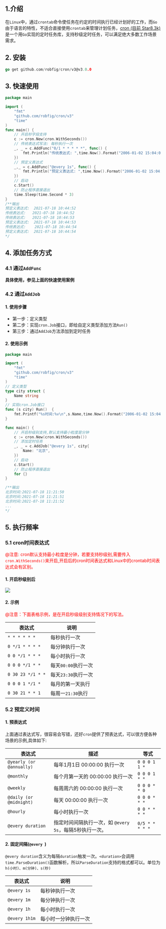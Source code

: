 ## 1.介绍

在`Linux`中，通过`crontab`命令使任务在约定的时间执行已经计划好的工作，而`Go`由于语言的特性，不适合直接使用`crontab`来管理计划任务，[cron (目前 Star8.3k)](https://github.com/robfig/cron)是一个用`Go`实现的定时任务库，支持秒级定时任务，可以满足绝大多数工作场景需求。

## 2. 安装

```go
go get github.com/robfig/cron/v3@v3.0.0
```

## 3. 快速使用

```go
package main

import (
	"fmt"
	"github.com/robfig/cron/v3"
	"time"
)
func main() {
	// 开启秒字段支持
	c := cron.New(cron.WithSeconds())
	// 传统表达式写法: 每秒执行一次
	_, _ = c.AddFunc("0/1 * * * * *", func() {
		fmt.Println("传统表达式: ",time.Now().Format("2006-01-02 15:04:05"))
	})
	// 预定义表达式
	_,_ = c.AddFunc("@every 1s", func() {
		fmt.Println("预定义表达式: ",time.Now().Format("2006-01-02 15:04:05"))
	})
	// 启动
	c.Start()
	// 防止程序直接退出
	time.Sleep(time.Second * 3)
}
/**输出
预定义表达式:  2021-07-18 10:44:52
传统表达式:   2021-07-18 10:44:52
传统表达式:   2021-07-18 10:44:53
预定义表达式:  2021-07-18 10:44:53
传统表达式:    2021-07-18 10:44:54
预定义表达式:  2021-07-18 10:44:54
*/
```

## 4. 添加任务方式

### 4.1 通过`AddFunc`

**具体使用，参见上面的快速使用案例**

### 4.2 通过`AddJob`

#### 1. 使用步骤

- 第一步：定义类型
- 第二步：实现`cron.Job`接口，即给自定义类型添加方法`Run()`
- 第三步：通过`AddJob`方法添加到定时任务

#### 2. 使用示例

```go
package main

import (
	"fmt"
	"github.com/robfig/cron/v3"
	"time"
)
// 定义类型
type city struct {
	Name string
}
// 实现cron.Job接口
func (s city) Run()  {
	fmt.Printf("%s时间:%v\n",s.Name,time.Now().Format("2006-01-02 15:04:05"))
}

func main() {
	// 开启秒级别支持,默认支持最小粒度是分钟
	c := cron.New(cron.WithSeconds())
	// 添加定时任务
	_, _ = c.AddJob("@every 1s", city{
		Name: "北京",
	})
	// 启动
	c.Start()
	// 防止程序直接退出
	for {}
}

/**输出
北京时间:2021-07-18 11:21:50
北京时间:2021-07-18 11:21:51
北京时间:2021-07-18 11:21:52
...
*/
```



## 5. 执行频率

### 5.1 cron时间表达式

<font color=red>@注意: cron默认支持最小粒度是分钟，若要支持秒级别,需要传入`cron.WithSeconds()`来开启,开启后的cron时间表达式和Linux中的crontab时间表达式会有区别。</font>

#### 1. 开启秒级别后

![](https://go.liuqh.icu/img/20210824114416.png)



#### 2. 示例

<font color=red>@注意：下面表格示例，是在开启秒级级别支持情况下的写法。</font>

| 表达式            | 说明                |
| ----------------- | ------------------- |
| `* * * * * *`     | 每秒执行一次        |
| `0 */1 * * * *`   | 每分钟执行一次      |
| `0 0 */1 * * *`   | 每小时执行一次      |
| `0 0 0 */1 * *`   | 每天`00:00`执行一次 |
| `0 30 23 */1 * *` | 每天`23:30`执行一次 |
| `0 0 0 1 */1 *`   | 每月的第一天执行    |
| `0 30 21 * * 1`   | 每周一`21:30`执行   |

### 5.2 预定义时间

#### 1. 预表达式

上面通过表达式写，很容易会写错，还好`cron`提供了预表达式，可以很方便各种场景的示例,具体如下:

| 表达式                   | 描述                                                    | 等式            |
| ------------------------ | ------------------------------------------------------- | --------------- |
| `@yearly (or @annually)` | 每年1月1日 00:00:00 执行一次                            | `0 0 0 1 1 *`   |
| `@monthly`               | 每个月第一天的 00:00:00 执行一次                        | `0 0 0 1 * *`   |
| `@weekly`                | 每周周六的 00:00:00 执行一次                            | `0 0 0 * * 0`   |
| `@daily (or @midnight)`  | 每天 00:00:00 执行一次                                  | `0 0 0 * * *`   |
| `@hourly`                | 每小时执行一次                                          | `0 0 * * * *`   |
| `@every duration`        | 指定时间间隔执行一次，如 `@every 5s`，每隔5秒执行一次。 | `0/5 * * * * *` |

#### 2. 固定间隔(`@every `)

`@every duration`含义为每隔`duration`触发一次。`<duration>`会调用`time.ParseDuration()`函数解析，所以`ParseDuration`支持的格式都可以。单位为`h(小时)、m(分钟)、s(秒)`

| 表达式        | 说明                 |
| ------------- | -------------------- |
| `@every 1s`   | 每秒钟执行一次       |
| `@every 1m`   | 每分钟执行一次       |
| `@every 1h`   | 每小时执行一次       |
| `@every 1h1m` | 每小时一分钟执行一次 |